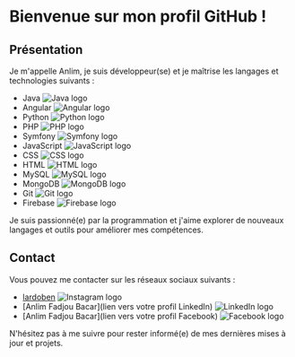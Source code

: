 # Bienvenue sur mon profil GitHub !

## Présentation

Je m'appelle Anlim, je suis développeur(se) et je maîtrise les langages et technologies suivants :

- Java ![Java logo](https://img.icons8.com/color/48/000000/java-coffee-cup-logo.png)
- Angular ![Angular logo](https://img.icons8.com/color/48/000000/angularjs.png)
- Python ![Python logo](https://img.icons8.com/color/48/000000/python.png)
- PHP ![PHP logo](https://img.icons8.com/officel/40/000000/php-logo.png)
- Symfony ![Symfony logo](https://img.icons8.com/color/48/000000/symfony.png)
- JavaScript ![JavaScript logo](https://img.icons8.com/color/48/000000/javascript.png)
- CSS ![CSS logo](https://img.icons8.com/color/48/000000/css3.png)
- HTML ![HTML logo](https://img.icons8.com/color/48/000000/html-5.png)
- MySQL ![MySQL logo](https://img.icons8.com/ios-filled/50/000000/mysql-logo.png)
- MongoDB ![MongoDB logo](https://img.icons8.com/color/48/000000/mongodb.png)
- Git ![Git logo](https://img.icons8.com/color/48/000000/git.png)
- Firebase ![Firebase logo](https://img.icons8.com/color/48/000000/firebase.png)

Je suis passionné(e) par la programmation et j'aime explorer de nouveaux langages et outils pour améliorer mes compétences.

## Contact

Vous pouvez me contacter sur les réseaux sociaux suivants :

- [lardoben](https://www.instagram.com/lardoben/) ![Instagram logo](https://img.icons8.com/color/48/000000/instagram-new.png)
- [Anlim Fadjou Bacar](lien vers votre profil LinkedIn) ![LinkedIn logo](https://img.icons8.com/color/48/000000/linkedin.png)
- [Anlim Fadjou Bacar](lien vers votre profil Facebook) ![Facebook logo](https://img.icons8.com/color/48/000000/facebook.png)

N'hésitez pas à me suivre pour rester informé(e) de mes dernières mises à jour et projets.
